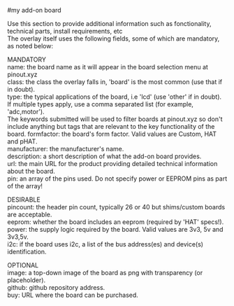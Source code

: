 <!--
---
name: board name
class: category
type: application
formfactor: Custom
image: board image
manufacturer: made by
description: what it is
url: https://myaddon.com
github: https://github.com/myaddonrepo.com
buy: http://shopformyaddon.com
pincount: 26
eeprom: no
power: 3v3,5v
pin:
  '3':
    mode: i2c
  '5':
    mode: i2c
i2c:
  '0x00':
    name: device display name
    device: chip name
-->
#my add-on board

Use this section to provide additional information such as fonctionality, technical parts, install requirements, etc  
The overlay itself uses the following fields, some of which are mandatory, as noted below:

MANDATORY  
name: the board name as it will appear in the board selection menu at pinout.xyz  
class: the class the overlay falls in, 'board' is the most common (use that if in doubt).  
type: the typical applications of the board, i.e 'lcd' (use 'other' if in doubt).  
If multiple types apply, use a comma separated list (for example, 'adc,motor').  
The keywords submitted will be used to filter boards at pinout.xyz so don't include anything but tags that are relevant to the key functionality of the board. 
formfactor: the board's form factor. Valid values are Custom, HAT and pHAT.  
manufacturer: the manufacturer's name.  
description: a short description of what the add-on board provides.  
url: the main URL for the product providing detailed technical information about the board.  
pin: an array of the pins used. Do not specify power or EEPROM pins as part of the array!  

DESIRABLE  
pincount: the header pin count, typically 26 or 40 but shims/custom boards are acceptable.  
eeprom: whether the board includes an eeprom (required by 'HAT' specs!).  
power: the supply logic required by the board. Valid values are 3v3, 5v and 3v3,5v.  
i2c: if the board uses i2c, a list of the bus address(es) and device(s) identification.  

OPTIONAL  
image: a top-down image of the board as png with transparency (or placeholder).  
github: github repository address.  
buy: URL where the board can be purchased.  
